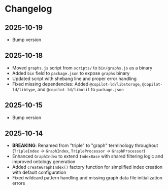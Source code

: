 # Changelog

## 2025-10-19

- Bump version

## 2025-10-18

- Moved `graphs.js` script from `scripts/` to `bin/graphs.js` as a binary
- Added `bin` field to `package.json` to expose `graphs` binary
- Updated script with shebang line and proper error handling
- Fixed missing dependencies: Added `@copilot-ld/libstorage`,
  `@copilot-ld/libtype`, and `@copilot-ld/libutil` to `package.json`

## 2025-10-15

- Bump version

## 2025-10-14

- **BREAKING**: Renamed from "triple" to "graph" terminology throughout
  (`TripleIndex` → `GraphIndex`, `TripleProcessor` → `GraphProcessor`)
- Enhanced `GraphIndex` to extend `IndexBase` with shared filtering logic and
  improved ontology generation
- Added `createGraphIndex()` factory function for simplified index creation with
  default configuration
- Fixed wildcard pattern handling and missing graph data file initialization
  errors

